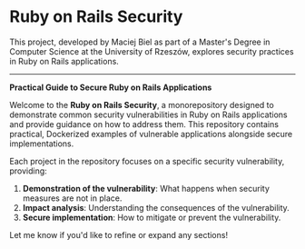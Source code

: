 # Ruby on Rails Security

This project, developed by Maciej Biel as part of a Master's Degree in Computer Science at the University of Rzeszów, explores security practices in Ruby on Rails applications.

---

**Practical Guide to Secure Ruby on Rails Applications**

Welcome to the **Ruby on Rails Security**, a monorepository designed to demonstrate common security vulnerabilities in Ruby on Rails applications and provide guidance on how to address them. This repository contains practical, Dockerized examples of vulnerable applications alongside secure implementations.

Each project in the repository focuses on a specific security vulnerability, providing:
1. **Demonstration of the vulnerability**: What happens when security measures are not in place.
2. **Impact analysis**: Understanding the consequences of the vulnerability.
3. **Secure implementation**: How to mitigate or prevent the vulnerability.

Let me know if you'd like to refine or expand any sections!
